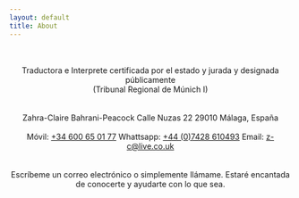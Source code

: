 ```yaml
---
layout: default
title: About
---
```

<br/> 
<br/>
<div align="center">Traductora e Interprete certificada por el estado y jurada y designada públicamente<br/>
(Tribunal Regional de Múnich I)</div>
<br/>
<br/>
<div align="center">Zahra-Claire Bahrani-Peacock  
Calle Nuzas 22  
29010 Málaga, España</div>
<br/>
<div align="center">Móvil: <a href="tel:34600650177"  target="_blank">+34 600 65 01 77</a>  
Whattsapp: <a href="https://api.whatsapp.com/send?phone=447428610493&text=Hi%20Zahra" target="_blank">+44 (0)7428 610493</a>  
Email: <a href="mailto:z-c@live.co.uk" target="_blank">z-c@live.co.uk</a></div>
<br/>
<br/>
<div align="center">Escríbeme un correo electrónico o simplemente llámame. Estaré encantada de conocerte y ayudarte con lo que sea. </div>